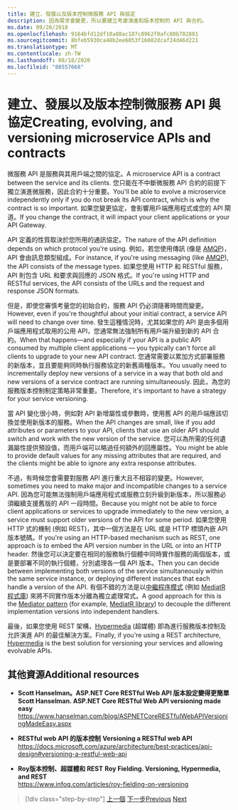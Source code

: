 ```yaml
---
title: 建立、發展以及版本控制微服務 API 與協定
description: 因為需求會變更，所以要建立考慮演進和版本控制的 API 與合約。
ms.date: 09/20/2018
ms.openlocfilehash: 9164bfd12df18a88ac187c8962f0afc80b702881
ms.sourcegitcommit: 8bfeb5930ca48b2ee6053f16082dcaf24d46d221
ms.translationtype: MT
ms.contentlocale: zh-TW
ms.lasthandoff: 08/18/2020
ms.locfileid: "88557668"
---
```

# <a name="creating-evolving-and-versioning-microservice-apis-and-contracts"></a><span data-ttu-id="f6012-103">建立、發展以及版本控制微服務 API 與協定</span><span class="sxs-lookup"><span data-stu-id="f6012-103">Creating, evolving, and versioning microservice APIs and contracts</span></span>

<span data-ttu-id="f6012-104">微服務 API 是服務與其用戶端之間的協定。</span><span class="sxs-lookup"><span data-stu-id="f6012-104">A microservice API is a contract between the service and its clients.</span></span> <span data-ttu-id="f6012-105">您只能在不中斷微服務 API 合約的前提下獨立演進微服務，因此合約十分重要。</span><span class="sxs-lookup"><span data-stu-id="f6012-105">You'll be able to evolve a microservice independently only if you do not break its API contract, which is why the contract is so important.</span></span> <span data-ttu-id="f6012-106">如果您變更協定，會影響用戶端應用程式或您的 API 閘道。</span><span class="sxs-lookup"><span data-stu-id="f6012-106">If you change the contract, it will impact your client applications or your API Gateway.</span></span>

<span data-ttu-id="f6012-107">API 定義的性質取決於您所用的通訊協定。</span><span class="sxs-lookup"><span data-stu-id="f6012-107">The nature of the API definition depends on which protocol you're using.</span></span> <span data-ttu-id="f6012-108">例如，若您使用傳訊 (像是 [AMQP](http://www.amqp.org/))，API 會由訊息類型組成。</span><span class="sxs-lookup"><span data-stu-id="f6012-108">For instance, if you're using messaging (like [AMQP](http://www.amqp.org/)), the API consists of the message types.</span></span> <span data-ttu-id="f6012-109">如果您使用 HTTP 和 RESTful 服務，API 則包含 URL 和要求與回應的 JSON 格式。</span><span class="sxs-lookup"><span data-stu-id="f6012-109">If you're using HTTP and RESTful services, the API consists of the URLs and the request and response JSON formats.</span></span>

<span data-ttu-id="f6012-110">但是，即使您審慎考量您的初始合約，服務 API 仍必須隨著時間而變更。</span><span class="sxs-lookup"><span data-stu-id="f6012-110">However, even if you're thoughtful about your initial contract, a service API will need to change over time.</span></span> <span data-ttu-id="f6012-111">發生這種情況時，尤其如果您的 API 是由多個用戶端應用程式取用的公用 API，您通常無法強制所有用戶端升級到新的 API 合約。</span><span class="sxs-lookup"><span data-stu-id="f6012-111">When that happens—and especially if your API is a public API consumed by multiple client applications — you typically can't force all clients to upgrade to your new API contract.</span></span> <span data-ttu-id="f6012-112">您通常需要以累加方式部署服務的新版本，並且要能夠同時執行服務協定的新舊兩種版本。</span><span class="sxs-lookup"><span data-stu-id="f6012-112">You usually need to incrementally deploy new versions of a service in a way that both old and new versions of a service contract are running simultaneously.</span></span> <span data-ttu-id="f6012-113">因此，為您的服務版本控制制定策略非常重要。</span><span class="sxs-lookup"><span data-stu-id="f6012-113">Therefore, it's important to have a strategy for your service versioning.</span></span>

<span data-ttu-id="f6012-114">當 API 變化很小時，例如對 API 新增屬性或參數時，使用舊 API 的用戶端應該切換並使用新版本的服務。</span><span class="sxs-lookup"><span data-stu-id="f6012-114">When the API changes are small, like if you add attributes or parameters to your API, clients that use an older API should switch and work with the new version of the service.</span></span> <span data-ttu-id="f6012-115">您可以為所需的任何遺漏屬性提供預設值，而用戶端可以略過任何額外的回應屬性。</span><span class="sxs-lookup"><span data-stu-id="f6012-115">You might be able to provide default values for any missing attributes that are required, and the clients might be able to ignore any extra response attributes.</span></span>

<span data-ttu-id="f6012-116">不過，有時候您會需要對服務 API 進行重大且不相容的變更。</span><span class="sxs-lookup"><span data-stu-id="f6012-116">However, sometimes you need to make major and incompatible changes to a service API.</span></span> <span data-ttu-id="f6012-117">因為您可能無法強制用戶端應用程式或服務立刻升級到新版本，所以服務必須繼續支援舊版的 API 一段時間。</span><span class="sxs-lookup"><span data-stu-id="f6012-117">Because you might not be able to force client applications or services to upgrade immediately to the new version, a service must support older versions of the API for some period.</span></span> <span data-ttu-id="f6012-118">如果您使用 HTTP 式的機制 (例如 REST)，其中一個方法是在 URL 或是 HTTP 標頭內嵌 API 版本號碼。</span><span class="sxs-lookup"><span data-stu-id="f6012-118">If you're using an HTTP-based mechanism such as REST, one approach is to embed the API version number in the URL or into an HTTP header.</span></span> <span data-ttu-id="f6012-119">然後您可以決定要在相同的服務執行個體中同時實作服務的兩個版本，或是要部署不同的執行個體，分別處理各一個 API 版本。</span><span class="sxs-lookup"><span data-stu-id="f6012-119">Then you can decide between implementing both versions of the service simultaneously within the same service instance, or deploying different instances that each handle a version of the API.</span></span> <span data-ttu-id="f6012-120">有個不錯的方法是以[中繼程序模式](https://en.wikipedia.org/wiki/Mediator_pattern) (例如 [MediatR 程式庫](https://github.com/jbogard/MediatR)) 來將不同實作版本分離為獨立處理常式。</span><span class="sxs-lookup"><span data-stu-id="f6012-120">A good approach for this is the [Mediator pattern](https://en.wikipedia.org/wiki/Mediator_pattern) (for example, [MediatR library](https://github.com/jbogard/MediatR)) to decouple the different implementation versions into independent handlers.</span></span>

<span data-ttu-id="f6012-121">最後，如果您使用 REST 架構，[Hypermedia](https://www.infoq.com/articles/mark-baker-hypermedia) (超媒體) 即為進行服務版本控制及允許演進 API 的最佳解決方案。</span><span class="sxs-lookup"><span data-stu-id="f6012-121">Finally, if you're using a REST architecture, [Hypermedia](https://www.infoq.com/articles/mark-baker-hypermedia) is the best solution for versioning your services and allowing evolvable APIs.</span></span>

## <a name="additional-resources"></a><span data-ttu-id="f6012-122">其他資源</span><span class="sxs-lookup"><span data-stu-id="f6012-122">Additional resources</span></span>

- <span data-ttu-id="f6012-123">**Scott Hanselman。ASP.NET Core RESTful Web API 版本設定變得更簡單** </span><span class="sxs-lookup"><span data-stu-id="f6012-123">**Scott Hanselman. ASP.NET Core RESTful Web API versioning made easy** </span></span>\
  <https://www.hanselman.com/blog/ASPNETCoreRESTfulWebAPIVersioningMadeEasy.aspx>

- <span data-ttu-id="f6012-124">**RESTful web API 的版本控制** </span><span class="sxs-lookup"><span data-stu-id="f6012-124">**Versioning a RESTful web API** </span></span>\
  <https://docs.microsoft.com/azure/architecture/best-practices/api-design#versioning-a-restful-web-api>

- <span data-ttu-id="f6012-125">**Roy版本控制、超媒體和 REST** </span><span class="sxs-lookup"><span data-stu-id="f6012-125">**Roy Fielding. Versioning, Hypermedia, and REST** </span></span>\
  <https://www.infoq.com/articles/roy-fielding-on-versioning>

>[!div class="step-by-step"]
><span data-ttu-id="f6012-126">[上一個](asynchronous-message-based-communication.md) 
>[下一步](microservices-addressability-service-registry.md)</span><span class="sxs-lookup"><span data-stu-id="f6012-126">[Previous](asynchronous-message-based-communication.md)
[Next](microservices-addressability-service-registry.md)</span></span>
